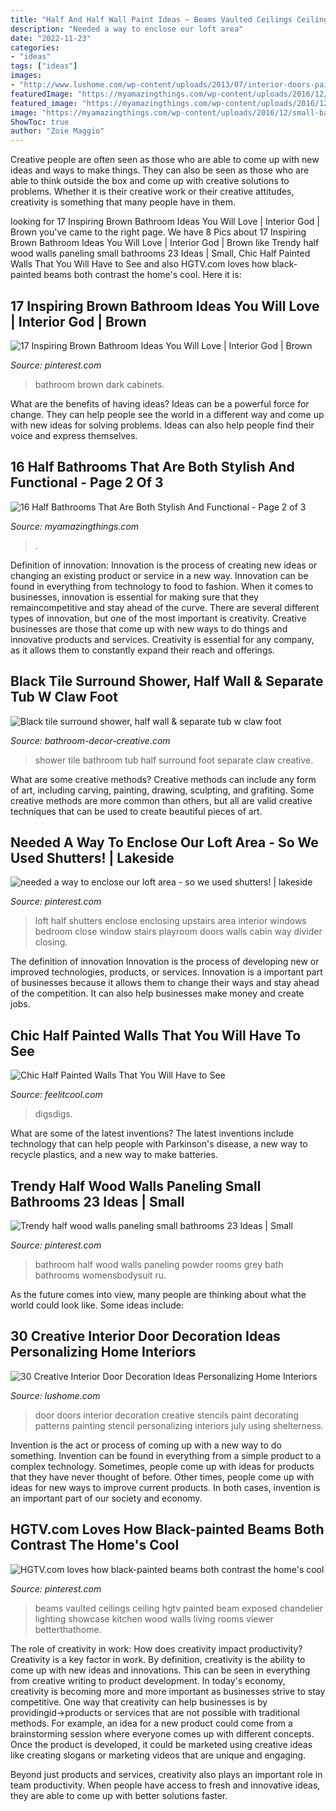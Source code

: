 ```yaml
---
title: "Half And Half Wall Paint Ideas ~ Beams Vaulted Ceilings Ceiling Hgtv Painted Beam Exposed Chandelier Lighting Showcase Kitchen Wood Walls Living Rooms Viewer Betterthathome"
description: "Needed a way to enclose our loft area"
date: "2022-11-23"
categories:
- "ideas"
tags: ["ideas"]
images:
- "http://www.lushome.com/wp-content/uploads/2013/07/interior-doors-painting-decoration-patterns-14.jpg"
featuredImage: "https://myamazingthings.com/wp-content/uploads/2016/12/small-bathroom-design-ideas-elegant-pedestal-sink-wall-sconces-framed-mirror.jpg"
featured_image: "https://myamazingthings.com/wp-content/uploads/2016/12/small-bathroom-design-ideas-elegant-pedestal-sink-wall-sconces-framed-mirror.jpg"
image: "https://myamazingthings.com/wp-content/uploads/2016/12/small-bathroom-design-ideas-elegant-pedestal-sink-wall-sconces-framed-mirror.jpg"
ShowToc: true
author: "Zoie Maggio"
---
```



Creative people are often seen as those who are able to come up with new ideas and ways to make things. They can also be seen as those who are able to think outside the box and come up with creative solutions to problems. Whether it is their creative work or their creative attitudes, creativity is something that many people have in them.

	

		
looking for 17 Inspiring Brown Bathroom Ideas You Will Love | Interior God | Brown you've came to the right page. We have 8 Pics about 17 Inspiring Brown Bathroom Ideas You Will Love | Interior God | Brown like Trendy half wood walls paneling small bathrooms 23 Ideas | Small, Chic Half Painted Walls That You Will Have to See and also HGTV.com loves how black-painted beams both contrast the home&#039;s cool. Here it is:
		
    
## 17 Inspiring Brown Bathroom Ideas You Will Love | Interior God | Brown

<img loading=lazy src="https://i.pinimg.com/736x/75/0f/ed/750fed22f96b1028a552aeee4de499a4.jpg" onerror="this.onerror=null;this.src='https://tse2.mm.bing.net/th?id=OIP.hj_EQv1cJvKMDjJscsidqwHaLH&amp;pid=15.1';" alt="17 Inspiring Brown Bathroom Ideas You Will Love | Interior God | Brown">

_Source: pinterest.com_

>bathroom brown dark cabinets. 

	

What are the benefits of having ideas?
Ideas can be a powerful force for change. They can help people see the world in a different way and come up with new ideas for solving problems. Ideas can also help people find their voice and express themselves.

    
## 16 Half Bathrooms That Are Both Stylish And Functional - Page 2 Of 3

<img loading=lazy src="https://myamazingthings.com/wp-content/uploads/2016/12/small-bathroom-design-ideas-elegant-pedestal-sink-wall-sconces-framed-mirror.jpg" onerror="this.onerror=null;this.src='https://tse1.mm.bing.net/th?id=OIP.u1lCO-Ou0BFB3a98Gv5WjgHaLH&amp;pid=15.1';" alt="16 Half Bathrooms That Are Both Stylish And Functional - Page 2 of 3">

_Source: myamazingthings.com_

>. 

	

Definition of innovation:
Innovation is the process of creating new ideas or changing an existing product or service in a new way. Innovation can be found in everything from technology to food to fashion. When it comes to businesses, innovation is essential for making sure that they remaincompetitive and stay ahead of the curve. There are several different types of innovation, but one of the most important is creativity. Creative businesses are those that come up with new ways to do things and innovative products and services. Creativity is essential for any company, as it allows them to constantly expand their reach and offerings.

    
## Black Tile Surround Shower, Half Wall &amp; Separate Tub W Claw Foot

<img loading=lazy src="https://bathroom-decor-creative.com/wp-content/uploads/2019/04/BD054615-67A4-4F83-BE40-A85753ED0987-768x1024.jpeg" onerror="this.onerror=null;this.src='https://tse4.mm.bing.net/th?id=OIP.lTGgmDtVCLz4ofkTK5S-PQHaJ4&amp;pid=15.1';" alt="Black tile surround shower, half wall &amp; separate tub w claw foot">

_Source: bathroom-decor-creative.com_

>shower tile bathroom tub half surround foot separate claw creative. 

	

What are some creative methods?
Creative methods can include any form of art, including carving, painting, drawing, sculpting, and grafiting. Some creative methods are more common than others, but all are valid creative techniques that can be used to create beautiful pieces of art.

    
## Needed A Way To Enclose Our Loft Area - So We Used Shutters! | Lakeside

<img loading=lazy src="https://i.pinimg.com/736x/db/5d/45/db5d45d114ef77509bdad7426fa9f135--cabin-loft-house-improvements.jpg?b=t" onerror="this.onerror=null;this.src='https://tse3.mm.bing.net/th?id=OIP.whi6rjrTdbdoqcr_6S_YeAHaJ3&amp;pid=15.1';" alt="needed a way to enclose our loft area - so we used shutters! | lakeside">

_Source: pinterest.com_

>loft half shutters enclose enclosing upstairs area interior windows bedroom close window stairs playroom doors walls cabin way divider closing. 

	

The definition of innovation
Innovation is the process of developing new or improved technologies, products, or services. Innovation is a important part of businesses because it allows them to change their ways and stay ahead of the competition. It can also help businesses make money and create jobs.

    
## Chic Half Painted Walls That You Will Have To See

<img loading=lazy src="https://feelitcool.com/wp-content/uploads/2016/02/grey-half-painted-wall.jpg" onerror="this.onerror=null;this.src='https://tse2.mm.bing.net/th?id=OIP.gtksSCFlCl3poArsMiObcwHaLG&amp;pid=15.1';" alt="Chic Half Painted Walls That You Will Have to See">

_Source: feelitcool.com_

>digsdigs. 

	

What are some of the latest inventions?
The latest inventions include technology that can help people with Parkinson's disease, a new way to recycle plastics, and a new way to make batteries.

    
## Trendy Half Wood Walls Paneling Small Bathrooms 23 Ideas | Small

<img loading=lazy src="https://i.pinimg.com/736x/29/c9/ac/29c9ac822a1dc7a9d306e761fdbf6a6b.jpg" onerror="this.onerror=null;this.src='https://tse4.mm.bing.net/th?id=OIP.vwaeEcfPgXd7MZeoobtrpwAAAA&amp;pid=15.1';" alt="Trendy half wood walls paneling small bathrooms 23 Ideas | Small">

_Source: pinterest.com_

>bathroom half wood walls paneling powder rooms grey bath bathrooms womensbodysuit ru. 

	

As the future comes into view, many people are thinking about what the world could look like. Some ideas include: 

    
## 30 Creative Interior Door Decoration Ideas Personalizing Home Interiors

<img loading=lazy src="http://www.lushome.com/wp-content/uploads/2013/07/interior-doors-painting-decoration-patterns-14.jpg" onerror="this.onerror=null;this.src='https://tse4.mm.bing.net/th?id=OIP.Mn8GMEG5tysExarV1gxEhQAAAA&amp;pid=15.1';" alt="30 Creative Interior Door Decoration Ideas Personalizing Home Interiors">

_Source: lushome.com_

>door doors interior decoration creative stencils paint decorating patterns painting stencil personalizing interiors july using shelterness. 

	

Invention is the act or process of coming up with a new way to do something. Invention can be found in everything from a simple product to a complex technology. Sometimes, people come up with ideas for products that they have never thought of before. Other times, people come up with ideas for new ways to improve current products. In both cases, invention is an important part of our society and economy.

    
## HGTV.com Loves How Black-painted Beams Both Contrast The Home&#039;s Cool

<img loading=lazy src="https://i.pinimg.com/736x/fa/da/62/fada62bfeecd12867673b6c03d35e139.jpg" onerror="this.onerror=null;this.src='https://tse3.mm.bing.net/th?id=OIP.RqazvKK2fwrVzq6cf-l36QHaLH&amp;pid=15.1';" alt="HGTV.com loves how black-painted beams both contrast the home&#039;s cool">

_Source: pinterest.com_

>beams vaulted ceilings ceiling hgtv painted beam exposed chandelier lighting showcase kitchen wood walls living rooms viewer betterthathome. 

	

The role of creativity in work: How does creativity impact productivity?
Creativity is a key factor in work. By definition, creativity is the ability to come up with new ideas and innovations. This can be seen in everything from creative writing to product development. In today's economy, creativity is becoming more and more important as businesses strive to stay competitive.
One way that creativity can help businesses is by providingid→products or services that are not possible with traditional methods. For example, an idea for a new product could come from a brainstorming session where everyone comes up with different concepts. Once the product is developed, it could be marketed using creative ideas like creating slogans or marketing videos that are unique and engaging.

Beyond just products and services, creativity also plays an important role in team productivity. When people have access to fresh and innovative ideas, they are able to come up with better solutions faster.

